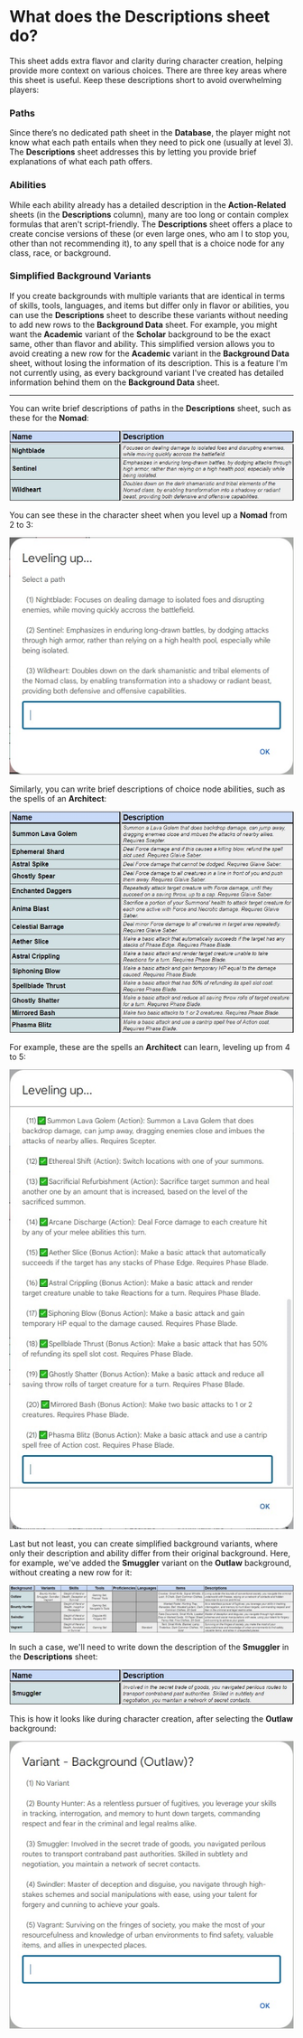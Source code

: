 # What does the Descriptions sheet do?

This sheet adds extra flavor and clarity during character creation, helping provide more context on various choices. There are three key areas where this sheet is useful. Keep these descriptions short to avoid overwhelming players:

### Paths
Since there’s no dedicated path sheet in the **Database**, the player might not know what each path entails when they need to pick one (usually at level 3). The **Descriptions** sheet addresses this by letting you provide brief explanations of what each path offers.

### Abilities
While each ability already has a detailed description in the **Action-Related** sheets (in the **Descriptions** column), many are too long or contain complex formulas that aren't script-friendly. The **Descriptions** sheet offers a place to create concise versions of these (or even large ones, who am I to stop you, other than not recommending it), to any spell that is a choice node for any class, race, or background.

### Simplified Background Variants
If you create backgrounds with multiple variants that are identical in terms of skills, tools, languages, and items but differ only in flavor or abilities, you can use the **Descriptions** sheet to describe these variants without needing to add new rows to the **Background Data** sheet. For example, you might want the **Academic** variant of the **Scholar** background to be the exact same, other than flavor and ability. This simplified version allows you to avoid creating a new row for the **Academic** variant in the **Background Data** sheet, without losing the information of its description. This is a feature I'm not currently using, as every background variant I've created has detailed information behind them on the **Background Data** sheet.

---

You can write brief descriptions of paths in the **Descriptions** sheet, such as these for the **Nomad**:

![Nomad Path Descriptions](/Assets/Images/FAQ/10.What%20does%20the%20Descriptions%20sheet%20do/1.nomad-path-descriptions.jpg)

You can see these in the character sheet when you level up a **Nomad** from 2 to 3:

![Nomad Paths](/Assets/Images/FAQ/10.What%20does%20the%20Descriptions%20sheet%20do/2.nomad-paths.jpg)

Similarly, you can write brief descriptions of choice node abilities, such as the spells of an **Architect**:

![Architect Ability Descriptions](/Assets/Images/FAQ/10.What%20does%20the%20Descriptions%20sheet%20do/3.architect-ability-descriptions.jpg)

For example, these are the spells an **Architect** can learn, leveling up from 4 to 5:

![Architect Abilities](/Assets/Images/FAQ/10.What%20does%20the%20Descriptions%20sheet%20do/4.architect-abilities.jpg)

Last but not least, you can create simplified background variants, where only their description and ability differ from their original background. Here, for example, we've added the **Smuggler** variant on the **Outlaw** background, without creating a new row for it:

![Smuggler Variant](/Assets/Images/FAQ/10.What%20does%20the%20Descriptions%20sheet%20do/5.smuggler-variant.jpg)

In such a case, we'll need to write down the description of the **Smuggler** in the **Descriptions** sheet:

![Smuggler Variant Description](/Assets/Images/FAQ/10.What%20does%20the%20Descriptions%20sheet%20do/6.smuggler-variant-description.jpg)

This is how it looks like during character creation, after selecting the **Outlaw** background:

![Smuggler Background](/Assets/Images/FAQ/10.What%20does%20the%20Descriptions%20sheet%20do/7.smuggler-background.jpg)
